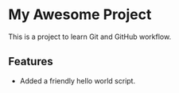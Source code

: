 # My Awesome Project
This is a project to learn Git and GitHub workflow.
## Features
- Added a friendly hello world script.
